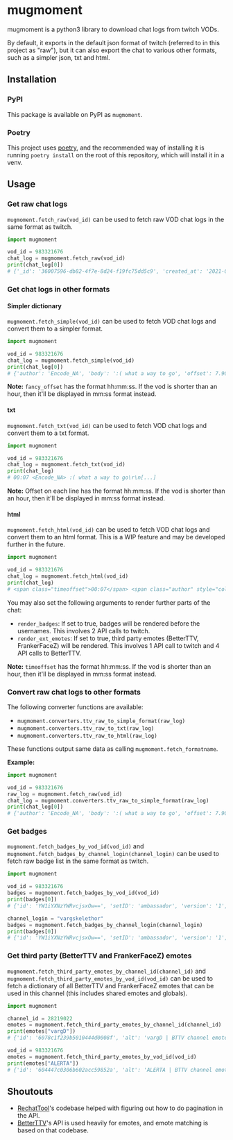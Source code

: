 # mugmoment

mugmoment is a python3 library to download chat logs from twitch VODs.

By default, it exports in the default json format of twitch (referred to in this project as "raw"), but it can also export the chat to various other formats, such as a simpler json, txt and html.

## Installation

### PyPI

This package is available on PyPI as `mugmoment`.

### Poetry

This project uses [poetry](https://python-poetry.org/), and the recommended way of installing it is running `poetry install` on the root of this repository, which will install it in a venv.

## Usage

### Get raw chat logs

`mugmoment.fetch_raw(vod_id)` can be used to fetch raw VOD chat logs in the same format as twitch.

```python
import mugmoment

vod_id = 983321676
chat_log = mugmoment.fetch_raw(vod_id)
print(chat_log[0])
# {'_id': '36007596-db82-4f7e-8d24-f19fc75dd5c9', 'created_at': '2021-04-11T03:16:42.603Z', 'updated_at': '2021-04-11T03:16:42.603Z', 'channel_id': '28219022', 'content_type': 'video', 'content_id': '983321676', 'content_offset_seconds': 7.9030000000000005, 'commenter': {'display_name': 'Encode_NA', '_id': '156774711', 'name': 'encode_na', 'type': 'user', 'bio': "I don't know much about them, but I'm sure twitch.tv is great.", 'created_at': '2017-05-13T19:10:06.262184Z', 'updated_at': '2021-03-26T11:14:49.88742Z', 'logo': 'https://static-cdn.jtvnw.net/user-default-pictures-uv/294c98b5-e34d-42cd-a8f0-140b72fba9b0-profile_image-300x300.png'}, 'source': 'chat', 'state': 'published', 'message': {'body': ':( what a way to go', 'emoticons': [{'_id': '555555558', 'begin': 0, 'end': 1}], 'fragments': [{'text': ':(', 'emoticon': {'emoticon_id': '555555558', 'emoticon_set_id': ''}}, {'text': ' what a way to go'}], 'is_action': False, 'user_color': '#5F9EA0', 'user_notice_params': {}}}
```

### Get chat logs in other formats

#### Simpler dictionary

`mugmoment.fetch_simple(vod_id)` can be used to fetch VOD chat logs and convert them to a simpler format.

```python
import mugmoment

vod_id = 983321676
chat_log = mugmoment.fetch_simple(vod_id)
print(chat_log[0])
# {'author': 'Encode_NA', 'body': ':( what a way to go', 'offset': 7.9030000000000005, 'fancy_offset': '00:07'}
```

**Note:** `fancy_offset` has the format hh:mm:ss. If the vod is shorter than an hour, then it'll be displayed in mm:ss format instead.

#### txt

`mugmoment.fetch_txt(vod_id)` can be used to fetch VOD chat logs and convert them to a txt format.

```python
import mugmoment

vod_id = 983321676
chat_log = mugmoment.fetch_txt(vod_id)
print(chat_log)
# 00:07 <Encode_NA> :( what a way to go\r\n[...]
```

**Note:** Offset on each line has the format hh:mm:ss. If the vod is shorter than an hour, then it'll be displayed in mm:ss format instead.

#### html

`mugmoment.fetch_html(vod_id)` can be used to fetch VOD chat logs and convert them to an html format. This is a WIP feature and may be developed further in the future.

```python
import mugmoment

vod_id = 983321676
chat_log = mugmoment.fetch_html(vod_id)
print(chat_log)
# <span class="timeoffset">00:07</span> <span class="author" style="color: #5F9EA0">Encode_NA</span>: <span class="message"><img alt=":(" class="emote emote-555555558" src="https://static-cdn.jtvnw.net/emoticons/v2/555555558/default/dark/1.0" srcset="https://static-cdn.jtvnw.net/emoticons/v2/555555558/default/dark/1.0 1x,https://static-cdn.jtvnw.net/emoticons/v2/555555558/default/dark/2.0 2x,https://static-cdn.jtvnw.net/emoticons/v2/555555558/default/dark/3.0 4x"> what a way to go</span><br>\r\n[...]
```

You may also set the following arguments to render further parts of the chat:

- `render_badges`: If set to true, badges will be rendered before the usernames. This involves 2 API calls to twitch.
- `render_ext_emotes`: If set to true, third party emotes (BetterTTV, FrankerFaceZ) will be rendered. This involves 1 API call to twitch and 4 API calls to BetterTTV.

**Note:** `timeoffset` has the format hh:mm:ss. If the vod is shorter than an hour, then it'll be displayed in mm:ss format instead.

### Convert raw chat logs to other formats

The following converter functions are available:

- `mugmoment.converters.ttv_raw_to_simple_format(raw_log)`
- `mugmoment.converters.ttv_raw_to_txt(raw_log)`
- `mugmoment.converters.ttv_raw_to_html(raw_log)`

These functions output same data as calling `mugmoment.fetch_formatname`.

**Example:**

```python
import mugmoment

vod_id = 983321676
raw_log = mugmoment.fetch_raw(vod_id)
chat_log = mugmoment.converters.ttv_raw_to_simple_format(raw_log)
print(chat_log[0])
# {'author': 'Encode_NA', 'body': ':( what a way to go', 'offset': 7.9030000000000005, 'fancy_offset': '00:07'}
```

### Get badges

`mugmoment.fetch_badges_by_vod_id(vod_id)` and `mugmoment.fetch_badges_by_channel_login(channel_login)` can be used to fetch raw badge list in the same format as twitch.

```python
import mugmoment

vod_id = 983321676
badges = mugmoment.fetch_badges_by_vod_id(vod_id)
print(badges[0])
# {'id': 'YW1iYXNzYWRvcjsxOw==', 'setID': 'ambassador', 'version': '1', 'title': 'Twitch Ambassador', 'image1x': 'https://static-cdn.jtvnw.net/badges/v1/2cbc339f-34f4-488a-ae51-efdf74f4e323/1', 'image2x': 'https://static-cdn.jtvnw.net/badges/v1/2cbc339f-34f4-488a-ae51-efdf74f4e323/2', 'image4x': 'https://static-cdn.jtvnw.net/badges/v1/2cbc339f-34f4-488a-ae51-efdf74f4e323/3', 'clickAction': 'VISIT_URL', 'clickURL': 'https://www.twitch.tv/team/ambassadors', '__typename': 'Badge'}

channel_login = "vargskelethor"
badges = mugmoment.fetch_badges_by_channel_login(channel_login)
print(badges[0])
# {'id': 'YW1iYXNzYWRvcjsxOw==', 'setID': 'ambassador', 'version': '1', 'title': 'Twitch Ambassador', 'image1x': 'https://static-cdn.jtvnw.net/badges/v1/2cbc339f-34f4-488a-ae51-efdf74f4e323/1', 'image2x': 'https://static-cdn.jtvnw.net/badges/v1/2cbc339f-34f4-488a-ae51-efdf74f4e323/2', 'image4x': 'https://static-cdn.jtvnw.net/badges/v1/2cbc339f-34f4-488a-ae51-efdf74f4e323/3', 'clickAction': 'VISIT_URL', 'clickURL': 'https://www.twitch.tv/team/ambassadors', '__typename': 'Badge'}
```

### Get third party (BetterTTV and FrankerFaceZ) emotes

`mugmoment.fetch_third_party_emotes_by_channel_id(channel_id)` and `mugmoment.fetch_third_party_emotes_by_vod_id(vod_id)` can be used to fetch a dictionary of all BetterTTV and FrankerFaceZ emotes that can be used in this channel (this includes shared emotes and globals).

```python
import mugmoment

channel_id = 28219022
emotes = mugmoment.fetch_third_party_emotes_by_channel_id(channel_id)
print(emotes["vargD"])
# {'id': '6078c1f239b5010444d0008f', 'alt': 'vargD | BTTV channel emote', 'src': 'https://cdn.betterttv.net/emote/6078c1f239b5010444d0008f/1x', 'srcset': 'https://cdn.betterttv.net/emote/6078c1f239b5010444d0008f/1x 1x,https://cdn.betterttv.net/emote/6078c1f239b5010444d0008f/2x 2x,https://cdn.betterttv.net/emote/6078c1f239b5010444d0008f/3x 4x', 'global': False, 'source': 'bttv'}

vod_id = 983321676
emotes = mugmoment.fetch_third_party_emotes_by_vod_id(vod_id)
print(emotes["ALERTA"])
# {'id': '604447c0306b602acc59852a', 'alt': 'ALERTA | BTTV channel emote from Rakyz', 'src': 'https://cdn.betterttv.net/emote/604447c0306b602acc59852a/1x', 'srcset': 'https://cdn.betterttv.net/emote/604447c0306b602acc59852a/1x 1x,https://cdn.betterttv.net/emote/604447c0306b602acc59852a/2x 2x,https://cdn.betterttv.net/emote/604447c0306b602acc59852a/3x 4x', 'global': False, 'source': 'bttv'}
```

## Shoutouts

- [RechatTool](https://github.com/jdpurcell/RechatTool)'s codebase helped with figuring out how to do pagination in the API.
- [BetterTTV](https://github.com/night/betterttv)'s API is used heavily for emotes, and emote matching is based on that codebase.
